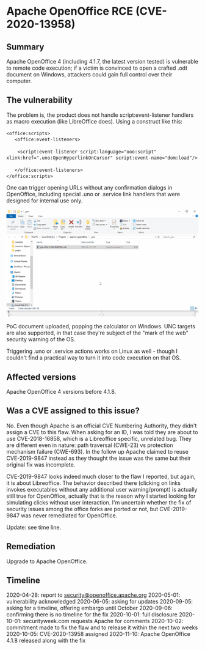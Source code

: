 # Apache OpenOffice RCE (CVE-2020-13958)

## Summary

Apache OpenOffice 4 (including 4.1.7, the latest version tested) is vulnerable
to remote code execution; if a victim is convinced to open a crafted .odt 
document on Windows, attackers could gain full control over their computer.

## The vulnerability

The problem is, the product does not handle script:event-listener
handlers as macro execution (like LibreOffice does). Using a construct
like this:

```
<office:scripts>
   <office:event-listeners>

    <script:event-listener script:language="ooo:script"
xlink:href=".uno:OpenHyperlinkOnCursor" script:event-name="dom:load"/>

   </office:event-listeners>
</office:scripts>
```

One can trigger opening URLs without any confirmation dialogs in OpenOffice,
including special .uno or .service link handlers that were designed for 
internal use only.

![Apache OpenOfffice](apache-openoffice-rce-poc.gif)

PoC document uploaded, popping the calculator on Windows. UNC targets
are also supported, in that case they're subject of the "mark of the web"
security warning of the OS.

Triggering .uno or .service actions works on Linux as well - though I
couldn't find a practical way to turn it into code execution on that OS.

## Affected versions

Apache OpenOffice 4 versions before 4.1.8.


## Was a CVE assigned to this issue?

No. Even though Apache is an official CVE Numbering Authority, they didn't
assign a CVE to this flaw. When asking for an ID, I was told they are about
to use CVE-2018-16858, which is a Libreoffice specific, unrelated bug. 
They are different even in nature: path traversal (CWE-23) vs protection 
mechanism failure (CWE-693). 
In the follow up Apache claimed to reuse CVE-2019-9847 instead as they 
thought the issue was the same but their original fix was incomplete. 

CVE-2019-9847 looks indeed much closer to the flaw I reported, but again, 
it is about Libreoffice. The behavior described there (clicking 
on links invokes executables without any additional user warning/prompt) 
is actually still true for OpenOffice, actually that is the reason why I
started looking for simulating clicks without user interaction. I'm
uncertain whether the fix of security issues among the office forks
are ported or not, but CVE-2019-9847 was never remediated for OpenOffice.

Update: see time line.

## Remediation

Upgrade to Apache OpenOffice.

## Timeline

2020-04-28: report to security@openoffice.apache.org
2020-05-01: vulnerability acknowledged
2020-06-05: asking for updates
2020-09-05: asking for a timeline, offering embargo until October
2020-09-06: confirming there is no timeline for the fix
2020-10-01: full disclosure
2020-10-01: securityweek.com requests Apache for comments
2020-10-02: commitment made to fix the flaw and to release it within the next two weeks
2020-10-05: CVE-2020-13958 assigned
2020-11-10: Apache OpenOffice 4.1.8 released along with the fix
